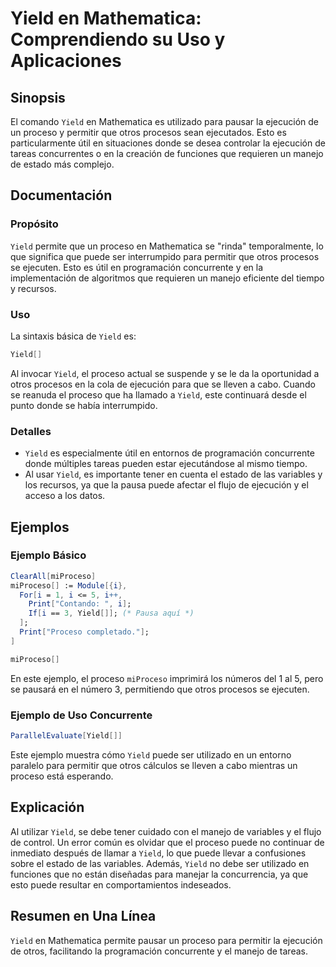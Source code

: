 <!--
Meta Description: # Yield en Mathematica: Comprendiendo su Uso y Aplicaciones ## Sinopsis El comando `Yield` en Mathematica es utilizado para pausar la ejecución de un ...
Meta Keywords: yield, que, proceso, mathematica, para
-->

# Yield en Mathematica: Comprendiendo su Uso y Aplicaciones

## Sinopsis
El comando `Yield` en Mathematica es utilizado para pausar la ejecución de un proceso y permitir que otros procesos sean ejecutados. Esto es particularmente útil en situaciones donde se desea controlar la ejecución de tareas concurrentes o en la creación de funciones que requieren un manejo de estado más complejo.

## Documentación
### Propósito
`Yield` permite que un proceso en Mathematica se "rinda" temporalmente, lo que significa que puede ser interrumpido para permitir que otros procesos se ejecuten. Esto es útil en programación concurrente y en la implementación de algoritmos que requieren un manejo eficiente del tiempo y recursos.

### Uso
La sintaxis básica de `Yield` es:

```mathematica
Yield[]
```

Al invocar `Yield`, el proceso actual se suspende y se le da la oportunidad a otros procesos en la cola de ejecución para que se lleven a cabo. Cuando se reanuda el proceso que ha llamado a `Yield`, este continuará desde el punto donde se había interrumpido.

### Detalles
- `Yield` es especialmente útil en entornos de programación concurrente donde múltiples tareas pueden estar ejecutándose al mismo tiempo.
- Al usar `Yield`, es importante tener en cuenta el estado de las variables y los recursos, ya que la pausa puede afectar el flujo de ejecución y el acceso a los datos.

## Ejemplos
### Ejemplo Básico
```mathematica
ClearAll[miProceso]
miProceso[] := Module[{i},
  For[i = 1, i <= 5, i++,
    Print["Contando: ", i];
    If[i == 3, Yield[]]; (* Pausa aquí *)
  ];
  Print["Proceso completado."];
]

miProceso[]
```
En este ejemplo, el proceso `miProceso` imprimirá los números del 1 al 5, pero se pausará en el número 3, permitiendo que otros procesos se ejecuten.

### Ejemplo de Uso Concurrente
```mathematica
ParallelEvaluate[Yield[]]
```
Este ejemplo muestra cómo `Yield` puede ser utilizado en un entorno paralelo para permitir que otros cálculos se lleven a cabo mientras un proceso está esperando.

## Explicación
Al utilizar `Yield`, se debe tener cuidado con el manejo de variables y el flujo de control. Un error común es olvidar que el proceso puede no continuar de inmediato después de llamar a `Yield`, lo que puede llevar a confusiones sobre el estado de las variables. Además, `Yield` no debe ser utilizado en funciones que no están diseñadas para manejar la concurrencia, ya que esto puede resultar en comportamientos indeseados.

## Resumen en Una Línea
`Yield` en Mathematica permite pausar un proceso para permitir la ejecución de otros, facilitando la programación concurrente y el manejo de tareas.